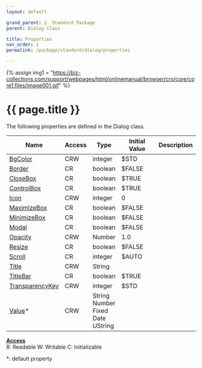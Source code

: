 ```yaml
---
layout: default

grand_parent: 2. Standard Package
parent: Dialog Class

title: Properties
nav_order: 1
permalink: /package/standard/dialog/properties

---
```

{% assign img1 = "https://biz-collections.com/support/webpages/html/onlinemanual/browser/crs/core/core1.files/image001.gif" %}


# {{ page.title }}

The following properties are defined in the Dialog class.

|Name       | Access | Type   | Initial Value |  Description |
|----------	|--------|--------|---------------|--------------|
|[BgColor](/package/standard/dialog/properties/bgcolor) | CRW | integer | $STD |  |
|[Border](/package/standard/dialog/properties/border) | CR | boolean | $FALSE| |
|[CloseBox](/package/standard/dialog/properties/closebox) | CR | boolean | $TRUE| |
|[ControlBox](/package/standard/dialog/properties/controlbox) | CR | boolean | $TRUE| |
|[Icon](/package/standard/dialog/properties/icon) | CRW | integer | 0| |
|[MaximizeBox](/package/standard/dialog/properties/maximizebox) | CR | boolean | $FALSE | |
|[MinimizeBox](/package/standard/dialog/properties/minimizebox) | CR | boolean | $FALSE | |
|[Modal](/package/standard/dialog/properties/modal) | CR | boolean | $FALSE | |
|[Opacity](/package/standard/dialog/properties/opacity) |CRW | Number | 1.0 | |
|[Resize](/package/standard/dialog/properties/eesize) |CR | boolean | $FALSE | |
|[Scroll](/package/standard/dialog/properties/scroll) |CR | integer | $AUTO | |
|[Title](/package/standard/dialog/properties/title) |CRW | String |  | |
|[TitleBar](/package/standard/dialog/properties/titlebar) |CR | boolean | $TRUE | |
|[TransparencyKey](/package/standard/dialog/properties/transparencykey) |CRW | integer | $STD | |
|[Value](/package/standard/dialog/properties/value)* |CRW | String<br>Number<br>Fixed<br>Date<br>UString |  | |



<u><b>Access</b></u><br>
R: Readable
W: Writable
C: Initializable

*: default property